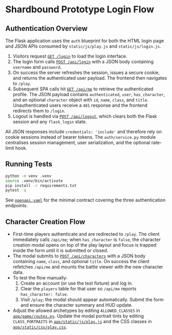# Shardbound Prototype Login Flow

## Authentication Overview

The Flask application uses the `auth` blueprint for both the HTML login page and
JSON APIs consumed by `static/js/play.js` and `static/js/login.js`.

1. Visitors request [`GET /login`](app/templates/login.html) to load the login
   interface.
2. The login form calls [`POST /api/login`](app/auth/routes.py) with a JSON body
   containing `username` and `password`.
3. On success the server refreshes the session, issues a secure cookie, and
   returns the authenticated user payload. The frontend then navigates to
   `/play`.
4. Subsequent SPA calls hit [`GET /api/me`](app/auth/routes.py) to retrieve the
   authenticated profile. The JSON payload contains `authenticated`, `user`,
   `has_character`, and an optional `character` object with `id`, `name`,
   `class`, and `title`. Unauthenticated users receive a `401` response and the
   frontend redirects them to `/login`.
5. Logout is handled via [`POST /api/logout`](app/auth/routes.py), which clears
   both the Flask session and any `flask_login` state.

All JSON responses include `credentials: 'include'` and therefore rely on cookie
sessions instead of bearer tokens. The `auth/service.py` module centralises
session management, user serialization, and the optional rate-limit hook.

## Running Tests

```bash
python -m venv .venv
source .venv/bin/activate
pip install -r requirements.txt
pytest -q
```

See [`openapi.yaml`](openapi.yaml) for the minimal contract covering the three
authentication endpoints.

## Character Creation Flow

* First-time players authenticate and are redirected to `/play`. The client
  immediately calls `/api/me`; when `has_character` is `false`, the character
  creation modal opens on top of the play layout and focus is trapped inside the
  form until it is submitted or closed.
* The modal submits to [`POST /api/characters`](app/game/routes.py) with a JSON
  body containing `name`, `class`, and optional `title`. On success the client
  refetches `/api/me` and mounts the battle viewer with the new character data.
* To test the flow manually:
  1. Create an account (or use the test fixture) and log in.
  2. Clear the `players` table for that user so `/api/me` reports
     `has_character: false`.
  3. Visit `/play`; the modal should appear automatically. Submit the form and
     ensure the character summary and HUD update.
* Adjust the allowed archetypes by editing `ALLOWED_CLASSES` in
  [`app/game/routes.py`](app/game/routes.py). Update the modal portrait tints by
  editing `CLASS_PORTRAITS` in
  [`app/static/js/play.js`](app/static/js/play.js) and the CSS classes in
  [`app/static/css/play.css`](app/static/css/play.css).
